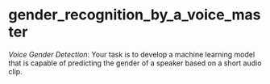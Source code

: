 # gender_recognition_by_a_voice_master
*Voice Gender Detection*: Your task is to develop a machine learning model that is capable of predicting the gender of a speaker based on a short audio clip. 
